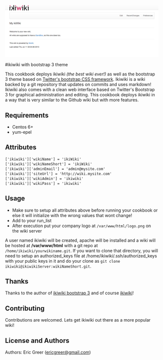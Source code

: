 ![ikiwiki chef cookbook](ikiwiki-chef.png)


#ikiwiki with bootstrap 3 theme

This cookbook deploys ikiwiki _(the best wiki ever!)_ as well as the bootstrap 3 theme based on [Twitter's bootstrap CSS framework](http://getbootstrap.com/).  Ikiwiki is a wiki backed by a git repository that updates on commits and uses markdown!  Ikiwiki also comes with a clean web interface based on Twitter's Bootstrap 3 for graphical administration and editing.  This cookbook deploys ikiwiki in a way that is very similar to the Github wiki but with more features.


Requirements
------------
- Centos 6+
- yum-epel

Attributes
----------


```
['ikiwiki']['wikiName'] = 'ikiWiki'
['ikiwiki']['wikiNameShort'] = 'ikiWiki'
['ikiwiki']['adminEmail'] = 'admin@mysite.com'
['ikiwiki']['siteUrl'] = 'http://wiki.mysite.com'
['ikiwiki']['wikiAdmin'] = 'ikiwiki'
['ikiwiki']['wikiPass'] = 'ikiwiki'
```

Usage
-----
- Make sure to setup all attributes above before running your cookbook or else it will initialize with the wrong values that wont change! 
- Add to your run_list 
- After execution put your company logo at ``/var/www/html/logo.png`` on the wiki server

A user named ikiwiki will be created, apache will be installed and a wiki will be hosted at **/var/www/html** with a git repo at ``/home/ikiwiki/yourwikiname.git``.  If you want to clone that directory, you will need to setup an authorized_keys file at /home/ikiwiki/.ssh/authorized_keys with your public keys in it and do your clone as ``git clone ikiwiki@ikiwikiServer:wikiNameShort.git``.

Thanks
------
Thanks to the author of [ikiwiki bootstrap 3](https://github.com/ramseydsilva/ikiwiki-bootstrap-theme) and of course [ikiwiki](https://ikiwiki.info/)!

Contributing
------------
Contributions are welcomed.  Lets get ikiwiki out there as a more popular wiki!

License and Authors
-------------------
Authors: Eric Greer (ericgreer@gmail.com)
